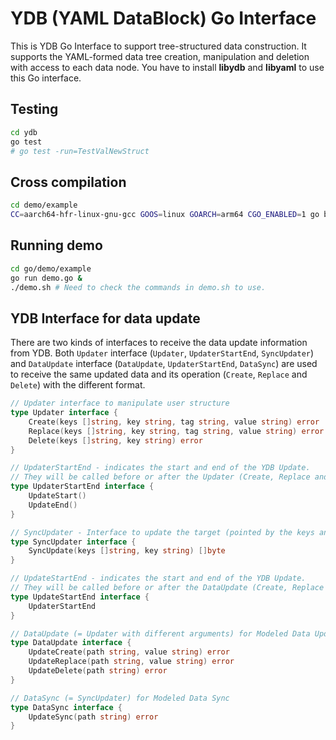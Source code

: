 # YDB (YAML DataBlock) Go Interface

This is YDB Go Interface to support tree-structured data construction. It supports the YAML-formed data tree creation, manipulation and deletion with access to each data node. You have to install **libydb** and **libyaml** to use this Go interface.

## Testing

```bash
cd ydb
go test
# go test -run=TestValNewStruct
```

## Cross compilation

```bash
cd demo/example
CC=aarch64-hfr-linux-gnu-gcc GOOS=linux GOARCH=arm64 CGO_ENABLED=1 go build demo.go
```

## Running demo

```bash
cd go/demo/example
go run demo.go &
./demo.sh # Need to check the commands in demo.sh to use.
```

## YDB Interface for data update

There are two kinds of interfaces to receive the data update information from YDB. Both `Updater` interface (`Updater`, `UpdaterStartEnd`, `SyncUpdater`) and `DataUpdate` interface (`DataUpdate`, `UpdaterStartEnd`, `DataSync`) are used to receive the same updated data and its operation (`Create`, `Replace` and `Delete`) with the different format.

```go
// Updater interface to manipulate user structure
type Updater interface {
    Create(keys []string, key string, tag string, value string) error
    Replace(keys []string, key string, tag string, value string) error
    Delete(keys []string, key string) error
}

// UpdaterStartEnd - indicates the start and end of the YDB Update.
// They will be called before or after the Updater (Create, Replace and Delete) execution.
type UpdaterStartEnd interface {
    UpdateStart()
    UpdateEnd()
}

// SyncUpdater - Interface to update the target (pointed by the keys and key) data node upon sync request.
type SyncUpdater interface {
    SyncUpdate(keys []string, key string) []byte
}
```

```go
// UpdateStartEnd - indicates the start and end of the YDB Update.
// They will be called before or after the DataUpdate (Create, Replace and Delete) execution.
type UpdateStartEnd interface {
    UpdaterStartEnd
}

// DataUpdate (= Updater with different arguments) for Modeled Data Update
type DataUpdate interface {
    UpdateCreate(path string, value string) error
    UpdateReplace(path string, value string) error
    UpdateDelete(path string) error
}

// DataSync (= SyncUpdater) for Modeled Data Sync
type DataSync interface {
    UpdateSync(path string) error
}
```